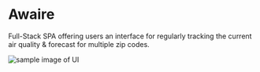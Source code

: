 # Awaire

Full-Stack SPA offering users an interface for regularly tracking the current air quality & forecast for multiple zip codes.

![sample image of UI](https://github.com/glindelien/awaire/blob/main/progress_photos/Screen%20Shot%202020-12-11%20at%208.04.59%20PM.png)
